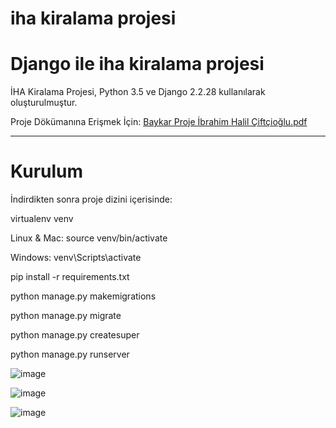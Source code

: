 # iha kiralama projesi
<h1>Django ile iha kiralama projesi</h1>
İHA Kiralama Projesi, Python 3.5 ve Django 2.2.28 kullanılarak oluşturulmuştur.

Proje Dökümanına Erişmek İçin: [Baykar Proje İbrahim Halil Çiftçioğlu.pdf](https://github.com/Mr-Halil/iha-kiralama-projesi/files/11847612/Baykar.Proje.Ibrahim.Halil.Ciftcioglu.pdf)

<hr>
<h1>Kurulum</h1>

İndirdikten sonra proje dizini içerisinde:

virtualenv venv

Linux & Mac: source venv/bin/activate

Windows: venv\Scripts\activate

pip install -r requirements.txt

python manage.py makemigrations

python manage.py migrate

python manage.py createsuper

python manage.py runserver

![image](https://github.com/Mr-Halil/iha-kiralama-projesi/assets/89018197/8f7948fd-1893-4723-ae79-fe521e4ac4ec)

![image](https://github.com/Mr-Halil/iha-kiralama-projesi/assets/89018197/e70621e6-555c-46cd-a1c3-ed82c7d7afa6)

![image](https://github.com/Mr-Halil/iha-kiralama-projesi/assets/89018197/21ef1a62-4101-4a6d-b654-2cc7a86834eb)
